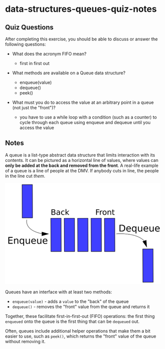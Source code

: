 # data-structures-queues-quiz-notes

## Quiz Questions

After completing this exercise, you should be able to discuss or answer the following questions:

- What does the acronym FIFO mean?

  - first in first out

- What methods are available on a Queue data structure?

  - enqueue(value)
  - dequeue()
  - peek()

- What must you do to access the value at an arbitrary point in a queue (not just the "front")?
  - you have to use a while loop with a condition (such as a counter) to cycle through each queue using enqueue and dequeue until you access the value

## Notes

A queue is a list-type abstract data structure that limits interaction with its contents. It can be pictured as a horizontal line of values, where values can **only be added at the back and removed from the front**. A real-life example of a queue is a line of people at the DMV. If anybody cuts in line, the people in the line cut _them_.

![data structure queues](./data%20structure%20queues.png)

Queues have an interface with at least two methods:

- `enqueue(value)` - adds a `value` to the "back" of the queue
- `dequeue()` - removes the "front" value from the queue and returns it

Together, these facilitate first-in-first-out (FIFO) operations: the first thing `enqueued` onto the queue is the first thing that can be `dequeued` out.

Often, queues include additional helper operations that make them a bit easier to use, such as `peek()`, which returns the "front" value of the queue without removing it.
